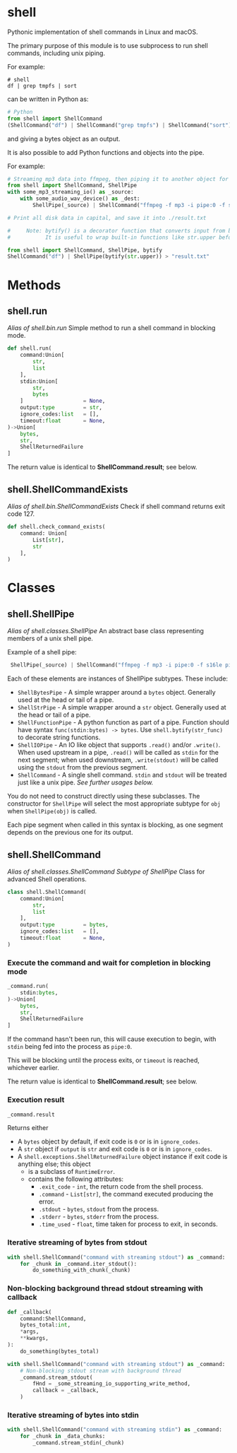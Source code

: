 # shell
Pythonic implementation of shell commands in Linux and macOS.

The primary purpose of this module is to use subprocess to run shell commands, including unix piping.

For example:
```shell
# shell
df | grep tmpfs | sort
```
can be written in Python as:
```python
# Python
from shell import ShellCommand
(ShellCommand("df") | ShellCommand("grep tmpfs") | ShellCommand("sort")).result
```
and giving a bytes object as an output.


It is also possible to add Python functions and objects into the pipe.

For example:
```python
# Streaming mp3 data into ffmpeg, then piping it to another object for playback such as wave
from shell import ShellCommand, ShellPipe
with some_mp3_streaming_io() as _source:
    with some_audio_wav_device() as _dest:
        ShellPipe(_source) | ShellCommand("ffmpeg -f mp3 -i pipe:0 -f s16le pipe:1") | ShellPipe(_dest)
```

```python
# Print all disk data in capital, and save it into ./result.txt

#     Note: bytify() is a decorator function that converts input from bytes to str before feeding it to the underlying function. If its return is str, then it encodes it before returning.
#           It is useful to wrap built-in functions like str.upper before sending to ShellPipe().

from shell import ShellCommand, ShellPipe, bytify
ShellCommand("df") | ShellPipe(bytify(str.upper)) > "result.txt"
```


# Methods

## shell.run
*Alias of shell.bin.run*
Simple method to run a shell command in blocking mode.
```python
def shell.run(
    command:Union[
        str,
        list
    ],
    stdin:Union[
        str,
        bytes
    ]                   = None,
    output:type         = str,
    ignore_codes:list   = [],
    timeout:float       = None,
)->Union[
    bytes,
    str,
    ShellReturnedFailure
]
```
The return value is identical to **ShellCommand.result**; see below.

## shell.ShellCommandExists
*Alias of shell.bin.ShellCommandExists*
Check if shell command returns exit code 127.
```python
def shell.check_command_exists(
    command: Union[
        List[str],
        str
    ],
)
```

# Classes

## shell.ShellPipe
*Alias of shell.classes.ShellPipe*
An abstract base class representing members of a unix shell pipe.

Example of a shell pipe:
```python
 ShellPipe(_source) | ShellCommand("ffmpeg -f mp3 -i pipe:0 -f s16le pipe:1") | ShellPipe(_dest)
```
Each of these elements are instances of ShellPipe subtypes. These include:
- `ShellBytesPipe` - A simple wrapper around a `bytes` object. Generally used at the head or tail of a pipe.
- `ShellStrPipe` - A simple wrapper around a `str` object. Generally used at the head or tail of a pipe.
- `ShellFunctionPipe` - A python function as part of a pipe. Function should have syntax `func(stdin:bytes) -> bytes`. Use `shell.bytify(str_func)` to decorate string functions.
- `ShellIOPipe` - An IO like object that supports `.read()` and/or `.write()`. When used upstream in a pipe, `.read()` will be called as `stdin` for the next segment; when used downstream, `.write(stdout)` will be called using the `stdout` from the previous segment.
- `ShellCommand` - A single shell command. `stdin` and `stdout` will be treated just like a unix pipe. *See further usages below.*

You do not need to construct directly using these subclasses.
The constructor for `ShellPipe` will select the most appropriate subtype for `obj` when `ShellPipe(obj)` is called.

Each pipe segment when called in this syntax is blocking, as one segment depends on the previous one for its output.


## shell.ShellCommand
*Alias of shell.classes.ShellCommand*
*Subtype of ShellPipe*
Class for advanced Shell operations.
```python
class shell.ShellCommand(
    command:Union[
        str,
        list
    ],
    output:type         = bytes,
    ignore_codes:list   = [],
    timeout:float       = None,
)
```

### Execute the command and wait for completion in blocking mode
```python
_command.run(
    stdin:bytes,
)->Union[
    bytes,
    str,
    ShellReturnedFailure
]
```
If the command hasn't been run, this will cause execution to begin, with `stdin` being fed into the process as `pipe:0`.

This will be blocking until the process exits, or `timeout` is reached, whichever earlier.

The return value is identical to **ShellCommand.result**; see below.

### Execution result
```python
_command.result
```
Returns either
- A `bytes` object by default, if exit code is `0` or is in `ignore_codes`.
- A `str` object if `output` is `str` and exit code is `0` or is in `ignore_codes`.
- A `shell.exceptions.ShellReturnedFailure` object instance if exit code is anything else; this object
    - is a subclass of `RuntimeError`.
    - contains the following attributes:
        - `.exit_code` - `int`, the return code from the shell process.
        - `.command` - `List[str]`, the command executed producing the error.
        - `.stdout` - `bytes`, `stdout` from the process.
        - `.stderr` - `bytes`, `stderr` from the process.
        - `.time_used` - `float`, time taken for process to exit, in seconds.

### Iterative streaming of bytes from stdout
```python
with shell.ShellCommand("command with streaming stdout") as _command:
    for _chunk in _command.iter_stdout():
        do_something_with_chunk(_chunk)
```


### Non-blocking background thread stdout streaming with callback
```python
def _callback(
    command:ShellCommand,
    bytes_total:int,
    *args,
    **kwargs,
):
    do_something(bytes_total)

with shell.ShellCommand("command with streaming stdout") as _command:
    # Non-blocking stdout stream with background thread
    _command.stream_stdout(
        fHnd = _some_streaming_io_supporting_write_method,
        callback = _callback,
    )
```

### Iterative streaming of bytes into stdin
```python
with shell.ShellCommand("command with streaming stdin") as _command:
    for _chunk in _data_chunks:
        _command.stream_stdin(_chunk)
```


